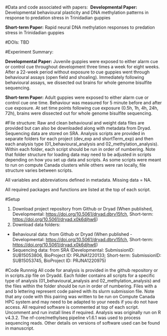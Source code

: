 #Data and code associated with papers: 
**Developmental Paper:** Developmental behavioural plasticity and DNA methylation patterns in response to predation stress in Trinidadian guppies

**Short-term Paper:** Rapid neural DNA methylation responses to predation stress in Trinidadian guppies

#DOIs: TBD

#Experiment Summary: 

**Developmental Paper:** Juvenile guppies were exposed to either alarm cue or control cue throughout development three times a week for eight weeks. After a 22-week period without exposure to cue guppies went through behavioural assays (open field and shoaling). Immediately following behavioural assays, we dissected out brains for whole genome bisulfite sequencing. 

**Short-term Paper:** Adult guppies were exposed to either alarm cue or control cue one time. Behaviour was measured for 5 minute before and after cue exposure. At set time points following cue exposure (0.5h, 1h, 4h, 24h, 72h), brains were dissected out for whole genome bisulfite sequencing.

#File structure: Raw and clean behavioural and weight data files are provided but can also be downloaded along with metadata from Dryad. Sequencing data are stored on SRA. Analysis scripts are provided in separate folders for each project (dev_exp and shortTerm_exp) and then each analysis type (01_behavioural_analysis and 02_methylation_analysis). Within each folder, each script should be run in order of numbering. Note that folder structure for loading data may need to be adjusted in scripts depending on how you set up data and scripts. As some scripts were meant to run on compute Canada clusters while others were ran locally, file structure varies between scripts.

All variables and abbreviations defined in metadata. Missing data = NA. 

All required packages and functions are listed at the top of each script. 

#Setup 
1. Download project repository from Github or Dryad (When published, Developmental: https://doi.org/10.5061/dryad.dbrv15fch,
                                                                     Short-term: https://doi.org/10.5061/dryad.x0k6djhw6)
2. Download data folders:
 - Behavioural data: from Github or Dryad (When published - Developmental: https://doi.org/10.5061/dryad.dbrv15fch, 
                                                            Short-term: https://doi.org/10.5061/dryad.x0k6djhw6)
 - Sequencing data: from SRA (Developmental: SubmissionID: SUB15053806, BioProject ID: PRJNA1220133; 
                              Short-term: SubmissionID: SUB15053745, BioProject ID: PRJNA1220975)

 #Code Runnnig
 All code for analysis is provided in the github repository or in scripts.zip file on Dryadd. Each folder contains all scripts for a specific type of analysis (01_behavioural_analysis and 02_methylation_analysis) and the files within the folder should be run in order of numbering. Files with a and b lettering represent code paired with its slurm submission file. Note that any code with this pairing was written to be run on Compute Canada HPC system and may need to be adapted to your needs if you do not have access. All required software is commented at top of each script. Uncomment and run install lines if required. Analysis was originally run on R v4.3.2. The nf-core/methylseq pipeline v1.6.1 was used to process sequencing reads. Other details on versions of software used can be found in manuscript.